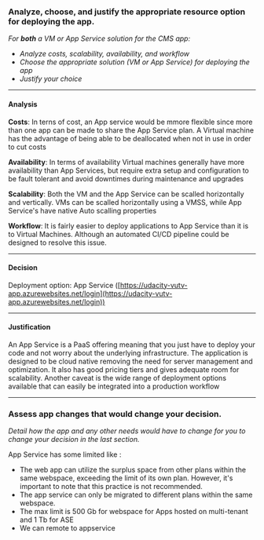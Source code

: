 ### Analyze, choose, and justify the appropriate resource option for deploying the app.

*For **both** a VM or App Service solution for the CMS app:*
- *Analyze costs, scalability, availability, and workflow*
- *Choose the appropriate solution (VM or App Service) for deploying the app*
- *Justify your choice*

--------------------
#### Analysis

**Costs**:
In terns of cost, an App service would be mmore flexible since more than one app can be made to share
the App Service plan. A Virtual machine has the advantage of being able to be deallocated when not in use
in order to cut costs

**Availability**:
In terms of availability Virtual machines generally have more availability than App Services, but require extra setup and configuration to be fault tolerant and avoid downtimes during maintenance and upgrades

**Scalability**:
Both the VM and the App Service can be scalled horizontally and vertically. VMs can be scalled horizontally using a VMSS, while App Service's have native Auto scalling properties


**Workflow**:
It is fairly easier to deploy applications to App Service than it is to Virtual Machines. Although an automated CI/CD pipeline could be designed to resolve this issue.

--------------------
#### Decision

Deployment option: App Service ([https://udacity-vutv-app.azurewebsites.net/login](https://udacity-vutv-app.azurewebsites.net/login))

--------------------
#### Justification

An App Service is a PaaS offering meaning that you just have to deploy your code and not worry about the underlying infrastructure. The application is designed to be cloud native removing the need for server management and optimization. It also has good pricing tiers and gives adequate room for scalability. Another caveat is the wide range of deployment options available that can easily be integrated into a production workflow

--------------------

### Assess app changes that would change your decision.

*Detail how the app and any other needs would have to change for you to change your decision in the last section.*

App Service has some limited like :
 - The web app can utilize the surplus space from other plans within the same webspace, exceeding the limit of its own plan. However, it's important to note that this practice is not recommended.
 - The app service can only be migrated to different plans within the same webspace.
 - The max limit is 500 Gb for webspace for Apps hosted on multi-tenant and 1 Tb for ASE
 - We can remote to appservice